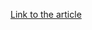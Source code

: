 [Link to the article](https://thehackernews.com/2024/12/want-to-grow-vulnerability-management.html)
